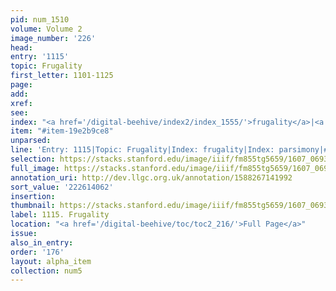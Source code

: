 ```yaml
---
pid: num_1510
volume: Volume 2
image_number: '226'
head:
entry: '1115'
topic: Frugality
first_letter: 1101-1125
page:
add:
xref:
see:
index: "<a href='/digital-beehive/index2/index_1555/'>frugality</a>|<a href='/digital-beehive/index4/index_2892/'>parsimony</a>"
item: "#item-19e2b9ce8"
unparsed:
line: 'Entry: 1115|Topic: Frugality|Index: frugality|Index: parsimony|#item-19e2b9ce8'
selection: https://stacks.stanford.edu/image/iiif/fm855tg5659/1607_0693/881,4062,2888,429/full/0/default.jpg
full_image: https://stacks.stanford.edu/image/iiif/fm855tg5659/1607_0693/full/full/0/default.jpg
annotation_uri: http://dev.llgc.org.uk/annotation/1588267141992
sort_value: '222614062'
insertion:
thumbnail: https://stacks.stanford.edu/image/iiif/fm855tg5659/1607_0693/881,4062,600,180/250,/0/default.jpg
label: 1115. Frugality
location: "<a href='/digital-beehive/toc/toc2_216/'>Full Page</a>"
issue:
also_in_entry:
order: '176'
layout: alpha_item
collection: num5
---
```

